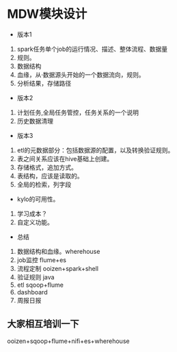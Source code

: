 # MDW模块设计

* 版本1
1. spark任务单个job的运行情况、描述、整体流程、数据量
2. 规则。
3. 数据结构
4. 血缘，从·数据源头开始的一个数据流向，规则。
5. 分析结果，存储路径

* 版本2
1. 计划任务,全局任务管控，任务关系的一个说明
2. 历史数据清理

* 版本3
1. etl的元数据部分：包括数据源的配置，以及转换验证规则。
2. 表之间关系应该在hive基础上创建。
3. 存储格式，追加方式。
4. 表结构，应该是读取的。
5. 全局的检索，列字段


* kylo的可用性。
1. 学习成本？
2. 自定义功能。

* 总结
1. 数据结构和血缘。wherehouse
2. job监控 flume+es
3. 流程定制 ooizen+spark+shell
4. 验证规则 java
5. etl sqoop+flume
6. dashboard
7. 周报日报

## 大家相互培训一下
ooizen+sqoop+flume+nifi+es+wherehouse
